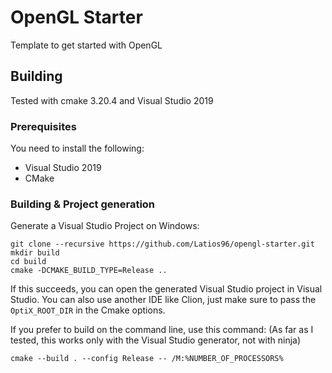 # OpenGL Starter

Template to get started with OpenGL 

## Building

Tested with cmake 3.20.4 and Visual Studio 2019

### Prerequisites
You need to install the following:
- Visual Studio 2019
- CMake

### Building & Project generation
Generate a Visual Studio Project on Windows:

```
git clone --recursive https://github.com/Latios96/opengl-starter.git
mkdir build
cd build
cmake -DCMAKE_BUILD_TYPE=Release ..
```
If this succeeds, you can open the generated Visual Studio project in Visual Studio. You can also use another IDE like Clion, just make sure to pass the `OptiX_ROOT_DIR` in the Cmake options.

If you prefer to build on the command line, use this command: (As far as I tested, this works only with the Visual Studio generator, not with ninja)
```
cmake --build . --config Release -- /M:%NUMBER_OF_PROCESSORS%
```
